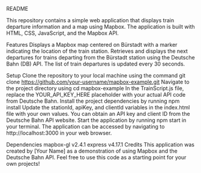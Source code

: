 README

This repository contains a simple web application that displays train departure information and a map using Mapbox. The application is built with HTML, CSS, JavaScript, and the Mapbox API.

Features
Displays a Mapbox map centered on Bürstadt with a marker indicating the location of the train station.
Retrieves and displays the next departures for trains departing from the Bürstadt station using the Deutsche Bahn (DB) API.
The list of train departures is updated every 30 seconds.

Setup
Clone the repository to your local machine using the command git clone https://github.com/your-username/mapbox-example.git
Navigate to the project directory using cd mapbox-example
In the TrainScript.js file, replace the YOUR_API_KEY_HERE placeholder with your actual API code from Deutsche Bahn.
Install the project dependencies by running npm install
Update the stationId, apiKey, and clientId variables in the index.html file with your own values. You can obtain an API key and client ID from the Deutsche Bahn API website.
Start the application by running npm start in your terminal.
The application can be accessed by navigating to http://localhost:3000 in your web browser.

Dependencies
mapbox-gl v2.4.1
express v4.17.1
Credits
This application was created by [Your Name] as a demonstration of using Mapbox and the Deutsche Bahn API. Feel free to use this code as a starting point for your own projects!